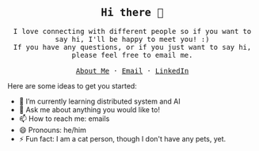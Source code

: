 <!-- ### Hi there 👋 -->

<p align="center">
  <h2 align="center"><samp>Hi there 👋</samp></h2>
</p>

<p align="center">
  <samp>
    I love connecting with different people so if you want to say hi, I'll
    be happy to meet you! :)
    <br />
    If you have any questions, or if you just want to say hi, please feel free to email me.
    <!-- <a href="https://hashirshoaeb.github.io">hashirshoaeb.github.io</a> -->
    <br />
    <br />
    <a href="https://yukaiyan.com">About Me</a>
    ·
    <a href="mailto:yukaiy@uw.edu">Email</a>
    ·
    <a href="https://linkedin.com/in/yukai-yan/">LinkedIn</a>
  </samp>
</p>
Here are some ideas to get you started:

- 🌱 I’m currently learning distributed system and AI
- 💬 Ask me about anything you would like to!
- 📫 How to reach me: emails
- 😄 Pronouns: he/him
- ⚡ Fun fact: I am a cat person, though I don't have any pets, yet.

<!--
**hashirshoaeb/hashirshoaeb** is a ✨ _special_ ✨ repository because its `README.md` (this file) appears on your GitHub profile.

Here are some ideas to get you started:

- 🔭 I’m currently working on ...
- 🌱 I’m currently learning ...
- 👯 I’m looking to collaborate on ...
- 🤔 I’m looking for help with ...
- 💬 Ask me about ...
- 📫 How to reach me: ...
- 😄 Pronouns: ...
- ⚡ Fun fact: ...
-->
